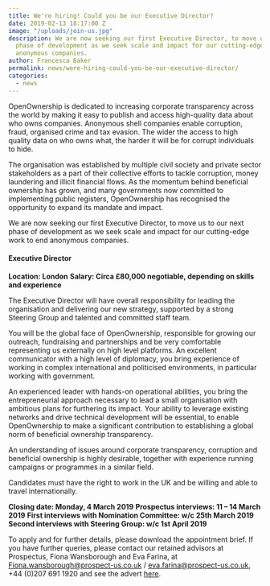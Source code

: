 ```yaml
---
title: We're hiring! Could you be our Executive Director?
date: 2019-02-13 18:17:00 Z
image: "/uploads/join-us.jpg"
description: We are now seeking our first Executive Director, to move us to our next
  phase of development as we seek scale and impact for our cutting-edge work to end
  anonymous companies.
author: Francesca Baker
permalink: news/were-hiring-could-you-be-our-executive-director/
categories:
  - news
---
```


OpenOwnership is dedicated to increasing corporate transparency across the world by making it easy to publish and access high-quality data about who owns companies. Anonymous shell companies enable corruption, fraud, organised crime and tax evasion. The wider the access to high quality data on who owns what, the harder it will be for corrupt individuals to hide.

The organisation was established by multiple civil society and private sector stakeholders as a part of their collective efforts to tackle corruption, money laundering and illicit financial flows. As the momentum behind beneficial ownership has grown, and many governments now committed to implementing public registers, OpenOwnership has recognised the opportunity to expand its mandate and impact.

We are now seeking our first Executive Director, to move us to our next phase of development as we seek scale and impact for our cutting-edge work to end anonymous companies.

#### Executive Director
**Location: London**
**Salary: Circa £80,000 negotiable, depending on skills and experience**

The Executive Director will have overall responsibility for leading the organisation and delivering our new strategy, supported by a strong Steering Group and talented and committed staff team.

You will be the global face of OpenOwnership, responsible for growing our outreach, fundraising and partnerships and be very comfortable representing us externally on high level platforms. An excellent communicator with a high level of diplomacy, you bring experience of working in complex international and politicised environments, in particular working with government.

An experienced leader with hands-on operational abilities, you bring the entrepreneurial approach necessary to lead a small organisation with ambitious plans for furthering its impact.  Your ability to leverage existing networks and drive technical development will be essential, to enable OpenOwnership to make a significant contribution to establishing a global norm of beneficial ownership transparency.

An understanding of issues around corporate transparency, corruption and beneficial ownership is highly desirable, together with experience running campaigns or programmes in a similar field.

Candidates must have the right to work in the UK and be willing and able to travel internationally.

**Closing date:  Monday, 4 March 2019**
**Prospectus interviews: 11 – 14 March 2019**
**First interviews with Nomination Committee: w/c 25th March 2019**
**Second interviews with Steering Group: w/c 1st April 2019**

To apply and for further details, please download the appointment brief. If you have further queries, please contact our retained advisors at Prospectus, Fiona Wansborough and Eva Farina, at Fiona.wansborough@prospect-us.co.uk / eva.farina@prospect-us.co.uk, +44 (0)207 691 1920 and see the advert [here](https://www.prospect-us.co.uk/jobs/details/hq00174274).
